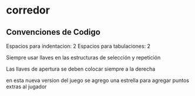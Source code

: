 # corredor

## Convenciones de Codigo
Espacios para indentacion: 2
Espacios para tabulaciones: 2

Siempre usar llaves en las estructuras de selección y repetición

Las llaves de apertura se deben colocar siempre a la derecha


en esta nueva version del juego se agrego una estrella para agregar puntos extras al jugador
